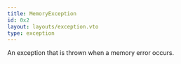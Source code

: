 ```yaml
---
title: MemoryException
id: 0x2
layout: layouts/exception.vto
type: exception
---
```

An exception that is thrown when a memory error occurs.
